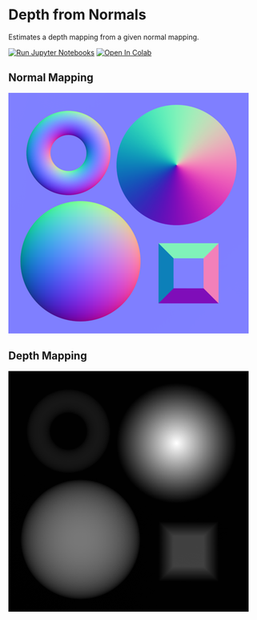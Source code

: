 # Depth from Normals

Estimates a depth mapping from a given normal mapping.

[![Run Jupyter Notebooks](https://github.com/YertleTurtleGit/normals-to-depth/actions/workflows/run_jupyter.yml/badge.svg)](https://github.com/YertleTurtleGit/normals-to-depth/actions/workflows/run_jupyter.yml) [![Open In Colab](https://colab.research.google.com/assets/colab-badge.svg)](https://colab.research.google.com/github/YertleTurtleGit/normals-to-depth/blob/main/depth_map.ipynb)

## Normal Mapping
![normal_mapping.png](normal_mapping.png)

## Depth Mapping
![depth_mapping.png](depth_mapping.png)
